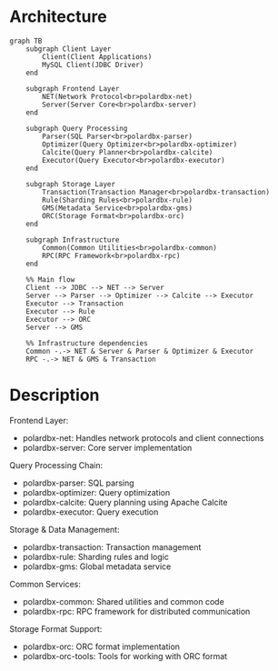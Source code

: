 # Architecture

```mermaid
graph TB
    subgraph Client Layer
        Client(Client Applications)
        MySQL Client(JDBC Driver)
    end
    
    subgraph Frontend Layer
        NET(Network Protocol<br>polardbx-net)
        Server(Server Core<br>polardbx-server)
    end
    
    subgraph Query Processing
        Parser(SQL Parser<br>polardbx-parser)
        Optimizer(Query Optimizer<br>polardbx-optimizer)
        Calcite(Query Planner<br>polardbx-calcite)
        Executor(Query Executor<br>polardbx-executor)
    end
    
    subgraph Storage Layer
        Transaction(Transaction Manager<br>polardbx-transaction)
        Rule(Sharding Rules<br>polardbx-rule)
        GMS(Metadata Service<br>polardbx-gms)
        ORC(Storage Format<br>polardbx-orc)
    end
    
    subgraph Infrastructure
        Common(Common Utilities<br>polardbx-common)
        RPC(RPC Framework<br>polardbx-rpc)
    end
    
    %% Main flow
    Client --> JDBC --> NET --> Server
    Server --> Parser --> Optimizer --> Calcite --> Executor
    Executor --> Transaction
    Executor --> Rule
    Executor --> ORC
    Server --> GMS
    
    %% Infrastructure dependencies
    Common -.-> NET & Server & Parser & Optimizer & Executor
    RPC -.-> NET & GMS & Transaction
```

# Description

Frontend Layer:

- polardbx-net: Handles network protocols and client connections
- polardbx-server: Core server implementation

Query Processing Chain:

- polardbx-parser: SQL parsing
- polardbx-optimizer: Query optimization
- polardbx-calcite: Query planning using Apache Calcite
- polardbx-executor: Query execution

Storage & Data Management:

- polardbx-transaction: Transaction management
- polardbx-rule: Sharding rules and logic
- polardbx-gms: Global metadata service

Common Services:

- polardbx-common: Shared utilities and common code
- polardbx-rpc: RPC framework for distributed communication

Storage Format Support:

- polardbx-orc: ORC format implementation
- polardbx-orc-tools: Tools for working with ORC format